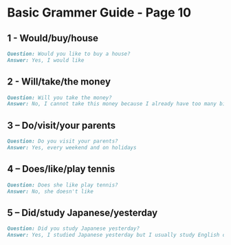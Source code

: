 # Basic Grammer Guide - Page 10

## 1 - Would/buy/house

```markdown
Question: Would you like to buy a house?
Answer: Yes, I would like
```

## 2 - Will/take/the money

```markdown
Question: Will you take the money?
Answer: No, I cannot take this money because I already have too many bills
```

## 3 – Do/visit/your parents

```markdown
Question: Do you visit your parents?
Answer: Yes, every weekend and on holidays
```

## 4 – Does/like/play tennis

```markdown
Question: Does she like play tennis?
Answer: No, she doesn't like
```

## 5 – Did/study Japanese/yesterday

```markdown
Question: Did you study Japanese yesterday?
Answer: Yes, I studied Japanese yesterday but I usually study English on Thursdays
```
